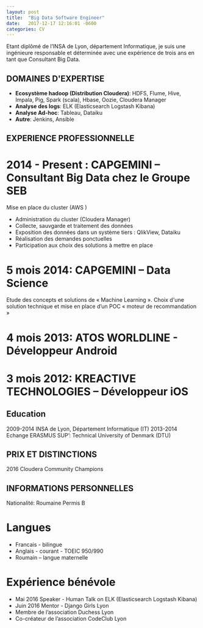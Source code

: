 ```yaml
---
layout: post
title:  "Big Data Software Engineer"
date:   2017-12-17 12:16:01 -0600
categories: CV
---
```


Etant diplômé de l’INSA de Lyon, département Informatique, je suis une ingénieure responsable et déterminée avec une expérience de trois ans en tant que Consultant Big Data. 

## DOMAINES D'EXPERTISE
- __Ecosystème hadoop (Distribution Cloudera)__: HDFS, Flume, Hive, Impala, Pig, Spark (scala), Hbase, Oozie, Cloudera Manager
- __Analyse des logs__: ELK (Elasticsearch Logstash Kibana)
- __Analyse Ad-hoc__: Tableau, Dataiku
- __Autre__: Jenkins, Ansible


## EXPERIENCE PROFESSIONNELLE

# 2014 - Present : CAPGEMINI – Consultant Big Data chez le Groupe SEB
Mise en place du cluster (AWS )
-	 Administration du cluster (Cloudera Manager)
-	 Collecte, sauvgarde et traitement des données 
-	 Exposition des données dans un système tiers : QlikView, Dataiku
-	 Réalisation des demandes ponctuelles
-	 Participation aux choix des solutions à mettre en place

# 5 mois 2014: CAPGEMINI – Data Science
Etude des concepts et solutions de « Machine Learning ». Choix d'une solution technique et mise en place d’un POC « moteur de recommandation »

# 4 mois 2013: ATOS WORLDLINE -  Développeur Android
# 3 mois 2012:	KREACTIVE TECHNOLOGIES – Développeur iOS

## Education
2009-2014	INSA de Lyon, Département Informatique (IT)
2013-2014	   Echange ERASMUS SUP’: Technical University of Denmark (DTU)

## PRIX ET DISTINCTIONS
2016		   Cloudera Community Champions

## INFORMATIONS PERSONNELLES
Nationalité: Roumaine
Permis B

# Langues
-	Francais - bilingue
-	Anglais - courant - TOEIC 950/990
-	Roumain – langue maternelle

# Expérience bénévole
- Mai 2016 Speaker  - Human Talk on ELK (Elasticsearch Logstash Kibana)
-	Juin 2016 Mentor - Django Girls Lyon
-	Membre de l’association Duchess Lyon
-	Co-créateur de l’association CodeClub Lyon
